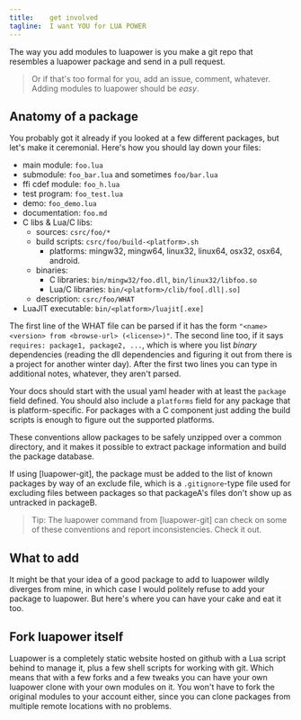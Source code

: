 ```yaml
---
title:    get involved
tagline:  I want YOU for LUA POWER
---
```


<div class="bg bg-i-want-you"></div>

The way you add modules to luapower is you make a git repo that resembles a luapower package and send in a pull request.

> Or if that's too formal for you, add an issue, comment, whatever.
Adding modules to luapower should be _easy_.

## Anatomy of a package

You probably got it already if you looked at a few different packages, but let's make it ceremonial.
Here's how you should lay down your files:

  * main module: `foo.lua`
  * submodule: `foo_bar.lua` and sometimes `foo/bar.lua`
  * ffi cdef module: `foo_h.lua`
  * test program: `foo_test.lua`
  * demo: `foo_demo.lua`
  * documentation: `foo.md`
  * C libs & Lua/C libs:
    * sources: `csrc/foo/*`
    * build scripts: `csrc/foo/build-<platform>.sh`
		* platforms: mingw32, mingw64, linux32, linux64, osx32, osx64, android.
    * binaries:
	   * C libraries: `bin/mingw32/foo.dll`, `bin/linux32/libfoo.so`
	   * Lua/C libraries: `bin/<platform>/clib/foo[.dll|.so]`
	 * description: `csrc/foo/WHAT`
  * LuaJIT executable: `bin/<platform>/luajit[.exe]`

The first line of the WHAT file can be parsed if it has the form `"<name> <version> from <browse-url> (<license>)"`.
The second line too, if it says `requires: package1, package2, ...`, which is where you list _binary_ dependencies
(reading the dll dependencies and figuring it out from there is a project for another winter day).
After the first two lines you can type in additional notes, whatever, they aren't parsed.

Your docs should start with the usual yaml header with at least the `package` field defined. You should also include
a `platforms` field for any package that is platform-specific. For packages with a C component just adding
the build scripts is enough to figure out the supported platforms.

These conventions allow packages to be safely unzipped over a common directory, and it makes it possible to extract
package information and build the package database.

If using [luapower-git], the package must be added to the list of known packages by way of an exclude file,
which is a `.gitignore`-type file used for excluding files between packages so that packageA's files don't show
up as untracked in packageB.

> Tip: The luapower command from [luapower-git] can check on some of these conventions
and report inconsistencies. Check it out.

## What to add

It might be that your idea of a good package to add to luapower wildly diverges from mine, in which case I would
politely refuse to add your package to luapower. But here's where you can have your cake and eat it too.

## Fork luapower itself

Luapower is a completely static website hosted on github with a Lua script behind to manage it, plus a few shell
scripts for working with git. Which means that with a few forks and a few tweaks you can have your own luapower
clone with your own modules on it. You won't have to fork the original modules to your account either,
since you can clone packages from multiple remote locations with no problems.

